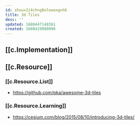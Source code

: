 ```yaml
---
id: shuux2j4chng8olowaxgxh6
title: 3d Tiles
desc: ''
updated: 1680447148361
created: 1680429980998
---
```


## [[c.Implementation]]

## [[c.Resource]]

### [[c.Resource.List]]

- https://github.com/pka/awesome-3d-tiles

### [[c.Resource.Learning]]

- https://cesium.com/blog/2015/08/10/introducing-3d-tiles/